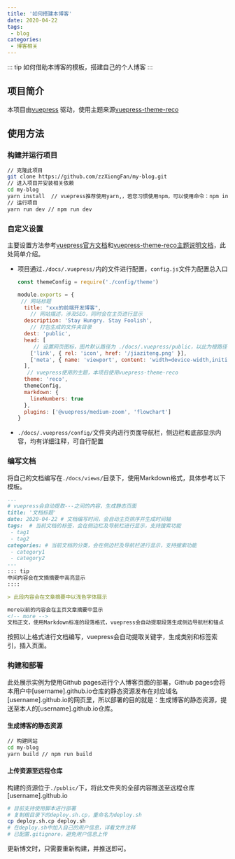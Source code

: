 ```yaml
---
title: '如何搭建本博客'
date: 2020-04-22
tags:
 - blog    
categories: 
 - 博客相关
---
```


::: tip
如何借助本博客的模板，搭建自己的个人博客
:::

<!-- more -->

## 项目简介

本项目由[vuepress](https://vuepress.vuejs.org/zh/) 驱动，使用主题来源[vuepress-theme-reco](https://vuepress-theme-reco.recoluan.com/)

## 使用方法

### 构建并运行项目

```bash
// 克隆此项目
git clone https://github.com/zzXiongFan/my-blog.git
// 进入项目并安装相关依赖
cd my-blog
yarn install  // vuepress推荐使用yarn,，若您习惯使用npm，可以使用命令：npm install
// 运行项目
yarn run dev // npm run dev
```

### 自定义设置

主要设置方法参考[vuepress官方文档](https://vuepress.vuejs.org/zh/guide/)和[vuepress-theme-reco主题说明文档](https://vuepress-theme-reco.recoluan.com/views/1.x/)，此处简单介绍。

- 项目通过```./docs/.vuepress/```内的文件进行配置，```config.js```文件为配置总入口

  ```javascript
  const themeConfig = require('./config/theme')
  
  module.exports = {
   // 网站标题  
    title: "xxx的前端开发博客",
      // 网站描述，涉及SEO，同时会在主页进行显示
    description: 'Stay Hungry. Stay Foolish',
      // 打包生成的文件夹目录
    dest: 'public',
    head: [
       // 设置网页图标，图片默认路径为 ./docs/.vuepress/public，以此为根路径，进行相对路径的寻址
      ['link', { rel: 'icon', href: '/jiaziteng.png' }],
      ['meta', { name: 'viewport', content: 'width=device-width,initial-scale=1,user-scalable=no' }]
    ],
     // vuepress使用的主题，本项目使用vuepress-theme-reco
    theme: 'reco',
    themeConfig,
    markdown: {
      lineNumbers: true
    },
    plugins: ['@vuepress/medium-zoom', 'flowchart'] 
  }  
  ```

- ```./docs/.vuepress/config/```文件夹内进行页面导航栏，侧边栏和底部显示内容，均有详细注释，可自行配置

### 编写文档

将自己的文档编写在```./docs/views/```目录下，使用Markdown格式，具体参考以下模板。

```markdown
---
# vuepress会自动提取---之间的内容，生成静态页面
title: '文档标题'
date: 2020-04-22 # 文档编写时间，会自动主页排序并生成时间轴
tags:  # 当前文档的标签，会在侧边栏及导航栏进行显示，支持搜索功能
 - tag1
 - tag2
categories: # 当前文档的分类，会在侧边栏及导航栏进行显示，支持搜索功能
 - category1
 - category2
---
::: tip
中间内容会在文摘摘要中高亮显示
::::

> 此段内容会在文章摘要中以浅色字体展示

more以前的内容会在主页文章摘要中显示
<!-- more -->
文档正文，使用Markdown标准的段落格式，vuepress会自动提取段落生成侧边导航栏和锚点
```

按照以上格式进行文档编写，vuepress会自动提取关键字，生成类别和标签索引，插入页面。

### 构建和部署

此处展示实例为使用Github pages进行个人博客页面的部署，Github pages会将本用户中[username].github.io仓库的静态资源发布在对应域名[username].github.io的网页里，所以部署的目的就是：生成博客的静态资源，提送至本人的[username].github.io仓库。

#### 生成博客的静态资源

```bash
// 构建网站
cd my-blog
yarn build // npm run build
```

#### 上传资源至远程仓库

构建的资源位于```./public/```下，将此文件夹的全部内容推送至远程仓库[username].github.io

```bash
# 目前支持使用脚本进行部署
# 复制根目录下的deploy.sh.cp，重命名为deploy.sh
cp deploy.sh.cp deploy.sh
# 在deploy.sh中加入自己的用户信息，详看文件注释
# 已配置.gitignore，避免用户信息上传
```

更新博文时，只需要重新构建，并推送即可。

